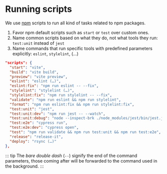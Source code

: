 # Running scripts

We use [npm](https://www.npmjs.com/package/npm) scripts to run all kind of tasks related to npm packages.

1. Favor npm default scripts such as `start` or `test` over custom ones.
2. Name common scripts based on what they do, not what tools they run: `test:unit` instead of `jest`
3. Name commands that run specific tools with predefined parameters explicitly: `eslint`, `stylelint`, (…)

```json
"scripts": {
  "start": "vite",
  "build": "vite build",
  "preview": "vite preview",
  "eslint": "eslint (…)",
  "eslint:fix": "npm run eslint -- --fix",
  "stylelint": "stylelint (…)",
  "stylelint:fix": "npm run stylelint -- --fix",
  "validate": "npm run eslint && npm run stylelint",
  "format": "npm run eslint:fix && npm run stylelint:fix",
  "test:unit": "jest",
  "test:unit:dev": "npm run jest -- --watch",
  "test:unit:debug": "node --inspect-brk ./node_modules/jest/bin/jest.js --runInBand",
  "test:e2e": "cypress run",
  "test:e2e:dev": "cypress open",
  "test": "npm run validate && npm run test:unit && npm run test:e2e",
  "release": "release-it",
  "deploy": "rsync (…)"
},
```

::: tip
The _bare double dash_ (`--`) signify the end of the command parameters, those coming after will be forwarded to the command used in the background.
:::
